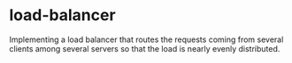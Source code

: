 # load-balancer
Implementing a load balancer that routes the requests coming from several clients among several servers so that the load is nearly evenly distributed.
